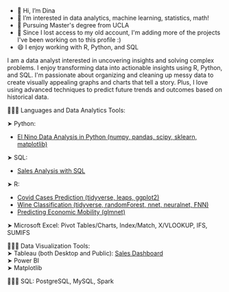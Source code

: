 - 👋 Hi, I’m Dina
- 👀 I’m interested in data analytics, machine learning, statistics, math!
- 🔭 Pursuing Master's degree from UCLA
- 🌱 Since I lost access to my old account, I'm adding more of the projects I've been working on to this profile :)
- 😄 I enjoy working with R, Python, and SQL

I am a data analyst interested in uncovering insights and solving complex problems. I enjoy transforming data into actionable insights using  R, Python, and SQL. I'm passionate about organizing and cleaning up messy data to create visually appealing graphs and charts that tell a story. Plus, I love using advanced techniques to predict future trends and outcomes based on historical data.

👩🏻‍💻 Languages and Data Analytics Tools: 

➤ Python:
  - [El Nino Data Analysis in Python (numpy, pandas, scipy, sklearn, matplotlib)](https://github.com/didemch/ElNino-Analysis-Python)
  
➤ SQL:
  - [Sales Analysis with SQL](https://github.com/didemch/Sales-Analysis-SQL)   

➤ R: 
  - [Covid Cases Prediction (tidyverse, leaps, ggplot2)](https://github.com/didemch/Forecasting-Covid-Cases-in-R)
  - [Wine Classification (tidyverse, randomForest, nnet, neuralnet, FNN)](https://github.com/didemch/Wine-Classification-in-R)
  - [Predicting Economic Mobility (glmnet)](https://github.com/didemch/Predicting-Economic-Mobility-in-R)
    
➤ Microsoft Excel: Pivot Tables/Charts, Index/Match, X/VLOOKUP, IFS, SUMIFS  
 
 
👩🏻‍💻 Data Visualization Tools:  
  ➤ Tableau (both Desktop and Public): [Sales Dashboard](https://public.tableau.com/app/profile/d.d5528/viz/SalesDashboard_17134717008190/SalesDashboard)  
  ➤ Power BI  
  ➤ Matplotlib  

👩🏻‍💻 SQL: PostgreSQL, MySQL, Spark  


<!---
didemch/didemch is a ✨ special ✨ repository because its `README.md` (this file) appears on your GitHub profile.
You can click the Preview link to take a look at your changes.
--->
